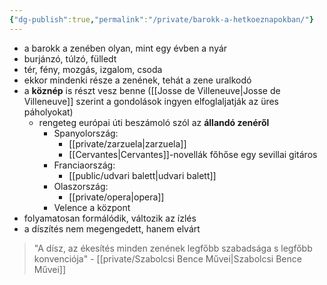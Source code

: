 ```yaml
---
{"dg-publish":true,"permalink":"/private/barokk-a-hetkoeznapokban/"}
---
```


- a barokk a zenében olyan, mint egy évben a nyár
- burjánzó, túlzó, fülledt
- tér, fény, mozgás, izgalom, csoda
- ekkor mindenki része a zenének, tehát a zene uralkodó
- a **köznép** is részt vesz benne ([[Josse de Villeneuve\|Josse de Villeneuve]] szerint a gondolások ingyen elfoglaljatják az üres páholyokat)
	- rengeteg európai úti beszámoló szól az **állandó zenéről**
		- Spanyolország:
			- [[private/zarzuela\|zarzuela]]
			- [[Cervantes\|Cervantes]]-novellák főhőse egy sevillai gitáros
		- Franciaország:
			- [[public/udvari balett\|udvari balett]]
		- Olaszország:
			- [[private/opera\|opera]]
		- Velence a központ
- folyamatosan formálódik, változik az ízlés
- a díszítés nem megengedett, hanem elvárt

> "A dísz, az ékesítés minden zenének legfőbb szabadsága s legfőbb konvenciója" - [[private/Szabolcsi Bence Művei\|Szabolcsi Bence Művei]]